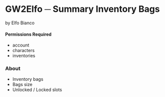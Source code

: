 # GW2Elfo ─ Summary Inventory Bags
by Elfo Bianco

#### Permissions Required
* account
* characters
* inventories

### About
* Inventory bags
* Bags size
* Unlocked / Locked slots
